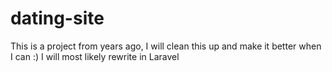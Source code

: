 # dating-site
This is a project from years ago, I will clean this up and make it better when I can :)
I will most likely rewrite in Laravel
